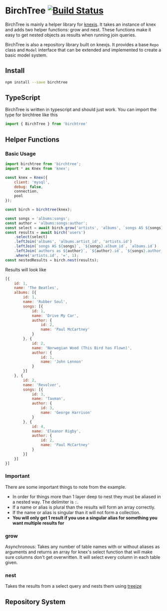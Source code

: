 # BirchTree [![Build Status](https://travis-ci.org/TheKiteEatingTree/birchtree.svg?branch=master)](https://travis-ci.org/TheKiteEatingTree/birchtree)

BirchTree is mainly a helper library for [knexjs](http://knexjs.org/).  It takes an instance of knex and adds two helper functions: grow and nest.  These functions make it easy to get nested objects as results when running join queries.

BirchTree is also a repository library built on knexjs.  It provides a base `Repo` class and `Model` interface that can be extended and implemented to create a basic model system.

## Install

```bash
npm install --save birchtree
```

## TypeScript

BirchTree is written in typescript and should just work. You can import the type for birchtree like this

```typescript
import { BirchTree } from 'birchtree'
```

## Helper Functions

### Basic Usage

```javascript
import birchtree from 'birchtree';
import * as Knex from 'knex';

const knex = Knex({
    client: 'mysql',
    debug: false,
    connection,
    pool
});

const birch = birchtree(knex);

const songs = 'albums:songs';
const author = 'albums:songs:author';
const select = await birch.grow('artists', 'albums', `songs AS ${songs}`, `authors AS ${author}`);
const results = await birch('users')
    .select(select)
    .leftJoin('albums', 'albums.artist_id', 'artists.id')
    .leftJoin(`songs AS ${songs}`, `${songs}.album_id`, `albums.id`)
    .leftJoin(`authors as ${author}`, `${author}.id`, `${songs}.author_id`)
    .where('artists.id', '=', 1);
const nestedResults = birch.nest(results);
```

Results will look like

```javascript
[{
    id: 1,
    name: 'The Beatles',
    albums: [{
        id: 1,
        name: 'Rubber Soul',
        songs: [{
            id: 1,
            name: 'Drive My Car',
            author: {
                id: 2,
                name: 'Paul McCartney'
            }
        }, {
            id: 2,
            name: 'Norwegian Wood (This Bird has Flown)',
            author: {
                id: 1,
                name: 'John Lennon'
            }
        }]
    }, {
        id: 2,
        name: 'Revolver',
        songs: [{
            id: 3,
            name: 'Taxman',
            author: {
                id: 3,
                name: 'George Harrison'
            }
        }, {
            id: 4,
            name: 'Eleanor Rigby',
            author: {
                id: 2,
                name: 'Paul McCartney'
            }
        }]
    }]
}]
```

### Important

There are some important things to note from the example.  

- In order for things more than 1 layer deep to nest they must be aliased in a nested way. The delimiter is `:`.  
- If a name or alias is plural than the results will form an array correctly.  
- If the name or alias is singular than it will not form a collection.  
- **You will only get 1 result if you use a singular alias for something you want multiple results for**

### grow

Asynchronous: Takes any number of table names with or without aliases as arguments and returns an array for knex's select function that will make sure columns don't get overwritten. It will select every column in each table given.

### nest

Takes the results from a select query and nests them using [treeize](https://github.com/kwhitley/treeize)

## Repository System
